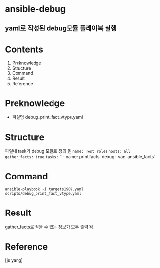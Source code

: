 

ansible-debug
=========

yaml로 작성된 debug모듈 플레이북 실행
---------


# Contents  
1. Preknowledge  
2. Structure
3. Command
4. Result
5. Reference

# Preknowledge
* 파일명
debug_print_fact_vtype.yaml


# Structure
파일내 task가 debug 모듈로 정의 됨
`name: Test roles`
  `hosts: all`
  `gather_facts: true`
  `tasks:`
    ``- name: print facts`
      `debug:`
       `var:`
          `ansible_facts`

# Command
`ansible-playbook -i targets1909.yaml scripts/debug_print_fact_vtype.yaml`

# Result
gather_facts로 얻을 수 있는 정보가 모두 출력 됨

# Reference
[js yang]
